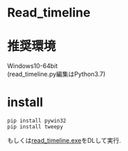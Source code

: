 # Read_timeline  
  
# 推奨環境  
Windows10-64bit  
(read_timeline.py編集はPython3.7)  
  
# install  

```
pip install pywin32
pip install tweepy
```
もしくは[read_timeline.exe](https://github.com/T3aHat/Read_timeline/raw/master/read_timeline.exe)をDLして実行.  
